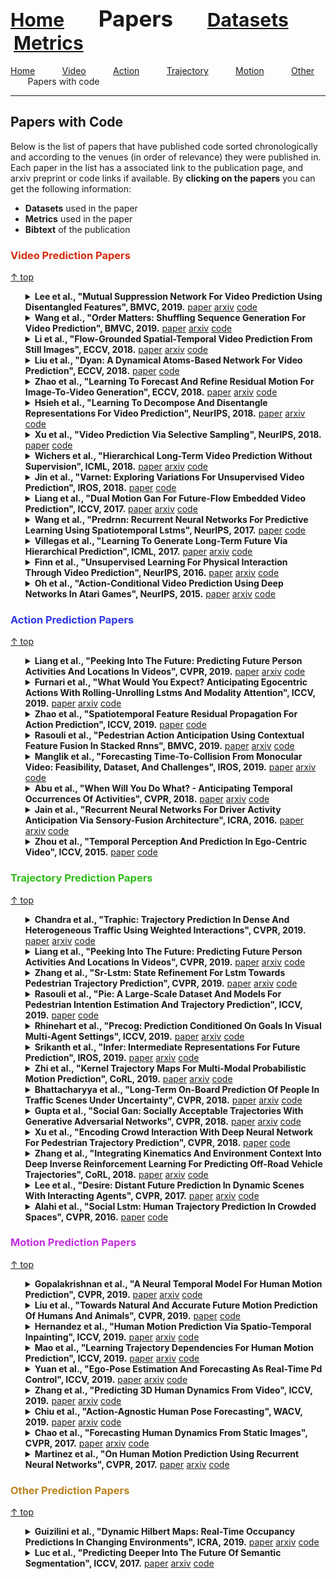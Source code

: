 <a name=top></a>
---
<a href=README.md#top><l style="font-size:30px">Home</l></a>&nbsp; &nbsp; &nbsp; &nbsp; &nbsp; &nbsp;<l style="font-size:35px">Papers</l>&nbsp; &nbsp; &nbsp; &nbsp; &nbsp; &nbsp;<a href=datasets/datasets.md#top><l style="font-size:30px">Datasets</l></a>&nbsp; &nbsp; &nbsp; &nbsp; &nbsp; &nbsp;<a href=metrics.md#top><l style="font-size:30px">Metrics</l></a>&nbsp; &nbsp; &nbsp; &nbsp; &nbsp; &nbsp;
---
[Home](papers.md#top)&nbsp; &nbsp; &nbsp; &nbsp; &nbsp; &nbsp;[Video](video_papers.md#top)&nbsp; &nbsp; &nbsp; &nbsp; &nbsp; &nbsp;[Action](action_papers.md#top)&nbsp; &nbsp; &nbsp; &nbsp; &nbsp; &nbsp;[Trajectory](trajectory_papers.md#top)&nbsp; &nbsp; &nbsp; &nbsp; &nbsp; &nbsp;[Motion](motion_papers.md#top)&nbsp; &nbsp; &nbsp; &nbsp; &nbsp; &nbsp;[Other](other_papers.md#top)&nbsp; &nbsp; &nbsp; &nbsp; &nbsp; &nbsp;Papers with code&nbsp; &nbsp; &nbsp; &nbsp; &nbsp; &nbsp;
___
<h2>Papers with Code</h2> 

Below is the list of papers that have published code sorted chronologically and according to the venues (in order of relevance) they were published in. Each paper in the list has a associated link to the publication page, and arxiv preprint or code links if available. By **clicking on the papers** you can get the following information:

* **Datasets** used in the paper
* **Metrics** used in the paper
* **Bibtext** of the publication

<a name=video></a>
<h3 style="color:#d52b0f";> Video Prediction Papers</h3> <a href=#top>&uarr; top</a>
<ul><a name=Lee_2019_BMVC/>
<details close>
<summary><strong>Lee et al., "Mutual Suppression Network For Video Prediction Using Disentangled Features", BMVC, 2019.</strong> <a href=https://bmvc2019.org/wp-content/uploads/papers/0336-paper.pdf>paper</a> <a href=https://arxiv.org/pdf/1804.04810.pdf>arxiv</a> <a href=https://github.com/aras62/SF-GRU>code</a></summary>
<ul>
<em>Datasets</em>
<ul>
<li><a href="datasets.md#data_mmnist">MMNIST</a></li>
<li><a href="datasets.md#data_kth">KTH</a></li>
</ul>

<em>Metrics</em>
<ul>
<li><a href="metrics.md#metric_psnr">PSNR</a></li>
<li><a href="metrics.md#metric_ssim">SSIM</a></li>
</ul>

<details close>
<summary><em>Bibtex</em></summary>
<pre>
@InProceedings{Lee_2019_BMVC,
    author = "Lee, Jungbeom and Lee, Jangho and Lee, Sungmin and Yoon, Sungroh",
    title = "Mutual Suppression Network For Video Prediction Using Disentangled Features",
    year = "2019",
    booktitle = "BMVC"
}
</pre>
</details>

</ul>
</details>

<a name=Wang_2019_BMVC/>
<details close>
<summary><strong>Wang et al., "Order Matters: Shuffling Sequence Generation For Video Prediction", BMVC, 2019.</strong> <a href=https://bmvc2019.org/wp-content/uploads/papers/1023-paper.pdf>paper</a> <a href=https://arxiv.org/pdf/1907.08845.pdf>arxiv</a> <a href=https://github.com/andrewjywang/SEENet>code</a></summary>
<ul>
<em>Datasets</em>
<ul>
<li><a href="datasets.md#data_mmnist">MMNIST</a></li>
<li><a href="datasets.md#data_kth">KTH</a></li>
<li><a href="datasets.md#data_msr">MSR</a></li>
</ul>

<em>Metrics</em>
<ul>
<li><a href="metrics.md#metric_psnr">PSNR</a></li>
<li><a href="metrics.md#metric_ssim">SSIM</a></li>
</ul>

<details close>
<summary><em>Bibtex</em></summary>
<pre>
@InProceedings{Wang_2019_BMVC,
    author = "Wang, Junyan and Hu, Bingzhang and Long, Yang and Guan, Yu",
    title = "Order Matters: Shuffling Sequence Generation For Video Prediction",
    year = "2019",
    booktitle = "BMVC"
}
</pre>
</details>

</ul>
</details>

<a name=Li_2018_ECCV/>
<details close>
<summary><strong>Li et al., "Flow-Grounded Spatial-Temporal Video Prediction From Still Images", ECCV, 2018.</strong> <a href=https://openaccess.thecvf.com/content_ECCV_2018/papers/Yin_Li_In_the_Eye_ECCV_2018_paper.pdf>paper</a> <a href=https://arxiv.org/pdf/2006.00626.pdf>arxiv</a> <a href=https://github.com/Yijunmaverick/FlowGrounded-VideoPrediction>code</a></summary>
<ul>
<em>Datasets</em>
<ul>
<li><a href="datasets.md#data_kth">KTH</a></li>
</ul>

<em>Metrics</em>
<ul>
<li><a href="metrics.md#metric_human">Human</a></li>
<li><a href="metrics.md#metric_lpips">LPIPS</a></li>
<li><a href="metrics.md#metric_rmse">RMSE</a></li>
</ul>

<details close>
<summary><em>Bibtex</em></summary>
<pre>
@InProceedings{Li_2018_ECCV,
    author = "Li, Yijun and Fang, Chen and Yang, Jimei and Wang, Zhaowen and Lu, Xin and Yang, Ming-Hsuan",
    title = "Flow-Grounded Spatial-Temporal Video Prediction From Still Images",
    booktitle = "ECCV",
    year = "2018"
}
</pre>
</details>

</ul>
</details>

<a name=Liu_2018_ECCV/>
<details close>
<summary><strong>Liu et al., "Dyan: A Dynamical Atoms-Based Network For Video Prediction", ECCV, 2018.</strong> <a href=https://openaccess.thecvf.com/content_ECCV_2018/papers/Wenqian_Liu_DYAN_A_Dynamical_ECCV_2018_paper.pdf)>paper</a> <a href=https://github.com/liuem607/DYAN>code</a></summary>
<ul>
<em>Datasets</em>
<ul>
<li><a href="datasets.md#data_ucf-101">UCF-101</a></li>
<li><a href="datasets.md#data_kitti">KITTI</a></li>
<li><a href="datasets.md#data_caltech_pedestrian">Caltech Pedestrian</a></li>
</ul>

<em>Metrics</em>
<ul>
<li><a href="metrics.md#metric_psnr">PSNR</a></li>
<li><a href="metrics.md#metric_ssim">SSIM</a></li>
<li><a href="metrics.md#metric_mse">MSE</a></li>
</ul>

<details close>
<summary><em>Bibtex</em></summary>
<pre>
@InProceedings{Liu_2018_ECCV,
    author = "Liu, Wenqian and Sharma, Abhishek and Camps, Octavia and Sznaier, Mario",
    title = "Dyan: A Dynamical Atoms-Based Network For Video Prediction",
    booktitle = "ECCV",
    year = "2018"
}
</pre>
</details>

</ul>
</details>

<a name=Zhao_2018_ECCV/>
<details close>
<summary><strong>Zhao et al., "Learning To Forecast And Refine Residual Motion For Image-To-Video Generation", ECCV, 2018.</strong> <a href=https://openaccess.thecvf.com/content_ECCV_2018/papers/Long_Zhao_Learning_to_Forecast_ECCV_2018_paper.pdf>paper</a> <a href=https://arxiv.org/pdf/1807.09951.pdf>arxiv</a> <a href=https://github.com/garyzhao/FRGAN>code</a></summary>
<ul>
<em>Datasets</em>
<ul>
<li><a href="datasets.md#data_penn_action">Penn Action</a></li>
<li><a href="datasets.md#data_mug">MUG</a></li>
</ul>

<em>Metrics</em>
<ul>
<li><a href="metrics.md#metric_psnr">PSNR</a></li>
<li><a href="metrics.md#metric_mse">MSE</a></li>
</ul>

<details close>
<summary><em>Bibtex</em></summary>
<pre>
@InProceedings{Zhao_2018_ECCV,
    author = "Zhao, Long and Peng, Xi and Tian, Yu and Kapadia, Mubbasir and Metaxas, Dimitris",
    title = "Learning To Forecast And Refine Residual Motion For Image-To-Video Generation",
    booktitle = "ECCV",
    year = "2018"
}
</pre>
</details>

</ul>
</details>

<a name=Hsieh_2018_NeurIPS/>
<details close>
<summary><strong>Hsieh et al., "Learning To Decompose And Disentangle Representations For Video Prediction", NeurIPS, 2018.</strong> <a href=https://papers.nips.cc/paper/7333-learning-to-decompose-and-disentangle-representations-for-video-prediction.pdf>paper</a> <a href=https://arxiv.org/pdf/1806.04166.pdf>arxiv</a> <a href=https://github.com/jthsieh/DDPAE-video-prediction>code</a></summary>
<ul>
<em>Datasets</em>
<ul>
<li><a href="datasets.md#data_mmnist">MMNIST</a></li>
<li><a href="datasets.md#data_bouncing_ball">Bouncing Ball</a></li>
</ul>

<em>Metrics</em>
<ul>
<li><a href="metrics.md#metric_mse">MSE</a></li>
<li><a href="metrics.md#metric_bce">BCE</a></li>
</ul>

<details close>
<summary><em>Bibtex</em></summary>
<pre>
@InProceedings{Hsieh_2018_NeurIPS,
    author = "Hsieh, Jun-Ting and Liu, Bingbin and Huang, De-An and Fei-Fei, Li F and Niebles, Juan Carlos",
    title = "Learning To Decompose And Disentangle Representations For Video Prediction",
    booktitle = "NeurIPS",
    year = "2018"
}
</pre>
</details>

</ul>
</details>

<a name=Xu_2018_NeurIPS/>
<details close>
<summary><strong>Xu et al., "Video Prediction Via Selective Sampling", NeurIPS, 2018.</strong> <a href=https://papers.nips.cc/paper/7442-video-prediction-via-selective-sampling.pdf>paper</a> <a href=https://github.com/xjwxjw/VPSS>code</a></summary>
<ul>
<em>Datasets</em>
<ul>
<li><a href="datasets.md#data_human3.6m">Human3.6M</a></li>
<li><a href="datasets.md#data_mmnist">MMNIST</a></li>
<li><a href="datasets.md#data_bair_push">BAIR Push</a></li>
</ul>

<em>Metrics</em>
<ul>
<li><a href="metrics.md#metric_psnr">PSNR</a></li>
<li><a href="metrics.md#metric_ssim">SSIM</a></li>
</ul>

<details close>
<summary><em>Bibtex</em></summary>
<pre>
@InProceedings{Xu_2018_NeurIPS,
    author = "Xu, Jingwei and Ni, Bingbing and Yang, Xiaokang",
    title = "Video Prediction Via Selective Sampling",
    booktitle = "NeurIPS",
    year = "2018"
}
</pre>
</details>

</ul>
</details>

<a name=Wichers_2018_ICML/>
<details close>
<summary><strong>Wichers et al., "Hierarchical Long-Term Video Prediction Without Supervision", ICML, 2018.</strong> <a href=http://proceedings.mlr.press/v80/wichers18a.html>paper</a> <a href=https://arxiv.org/pdf/1806.04768.pdf>arxiv</a> <a href=https://bit.ly/2HqiHqx>code</a></summary>
<ul>
<em>Datasets</em>
<ul>
<li><a href="datasets.md#data_human3.6m">Human3.6M</a></li>
</ul>

<em>Metrics</em>
<ul>
<li><a href="metrics.md#metric_human">Human</a></li>
</ul>

<details close>
<summary><em>Bibtex</em></summary>
<pre>
@InProceedings{Wichers_2018_ICML,
    author = "Wichers, Nevan and Villegas, Ruben and Erhan, Dumitru and Lee, Honglak",
    title = "Hierarchical Long-Term Video Prediction Without Supervision",
    booktitle = "ICML",
    year = "2018"
}
</pre>
</details>

</ul>
</details>

<a name=Jin_2018_IROS/>
<details close>
<summary><strong>Jin et al., "Varnet: Exploring Variations For Unsupervised Video Prediction", IROS, 2018.</strong> <a href=https://ieeexplore.ieee.org/document/8594264>paper</a> <a href=https://github.com/jinbeibei/VarNet>code</a></summary>
<ul>
<em>Datasets</em>
<ul>
<li><a href="datasets.md#data_kitti">KITTI</a></li>
<li><a href="datasets.md#data_kth">KTH</a></li>
</ul>

<em>Metrics</em>
<ul>
<li><a href="metrics.md#metric_psnr">PSNR</a></li>
<li><a href="metrics.md#metric_ssim">SSIM</a></li>
</ul>

<details close>
<summary><em>Bibtex</em></summary>
<pre>
@InProceedings{Jin_2018_IROS,
    author = "Jin, B. and Hu, Y. and Zeng, Y. and Tang, Q. and Liu, S. and Ye, J.",
    booktitle = "IROS",
    title = "Varnet: Exploring Variations For Unsupervised Video Prediction",
    year = "2018"
}
</pre>
</details>

</ul>
</details>

<a name=Liang_2017_ICCV/>
<details close>
<summary><strong>Liang et al., "Dual Motion Gan For Future-Flow Embedded Video Prediction", ICCV, 2017.</strong> <a href=https://openaccess.thecvf.com/content_ICCV_2017/papers/Liang_Dual_Motion_GAN_ICCV_2017_paper.pdf>paper</a> <a href=https://arxiv.org/pdf/1708.00284.pdf>arxiv</a> <a href=https://github.com/gurkirt/realtime-action-detection>code</a></summary>
<ul>
<em>Datasets</em>
<ul>
<li><a href="datasets.md#data_ucf-101">UCF-101</a></li>
<li><a href="datasets.md#data_kitti">KITTI</a></li>
<li><a href="datasets.md#data_caltech_pedestrian">Caltech Pedestrian</a></li>
<li><a href="datasets.md#data_thumos">THUMOS</a></li>
</ul>

<em>Metrics</em>
<ul>
<li><a href="metrics.md#metric_psnr">PSNR</a></li>
<li><a href="metrics.md#metric_ssim">SSIM</a></li>
<li><a href="metrics.md#metric_mse">MSE</a></li>
</ul>

<details close>
<summary><em>Bibtex</em></summary>
<pre>
@InProceedings{Liang_2017_ICCV,
    author = "Liang, Xiaodan and Lee, Lisa and Dai, Wei and Xing, Eric P.",
    title = "Dual Motion Gan For Future-Flow Embedded Video Prediction",
    booktitle = "ICCV",
    year = "2017"
}
</pre>
</details>

</ul>
</details>

<a name=Wang_2017_NeurIPS/>
<details close>
<summary><strong>Wang et al., "Predrnn: Recurrent Neural Networks For Predictive Learning Using Spatiotemporal Lstms", NeurIPS, 2017.</strong> <a href=https://papers.nips.cc/paper/6689-predrnn-recurrent-neural-networks-for-predictive-learning-using-spatiotemporal-lstms.pdf>paper</a> <a href=https://github.com/ujjax/pred-rnn>code</a></summary>
<ul>
<em>Datasets</em>
<ul>
<li><a href="datasets.md#data_mmnist">MMNIST</a></li>
<li><a href="datasets.md#data_kth">KTH</a></li>
</ul>

<em>Metrics</em>
<ul>
<li><a href="metrics.md#metric_psnr">PSNR</a></li>
<li><a href="metrics.md#metric_ssim">SSIM</a></li>
<li><a href="metrics.md#metric_mse">MSE</a></li>
</ul>

<details close>
<summary><em>Bibtex</em></summary>
<pre>
@InProceedings{Wang_2017_NeurIPS,
    author = "Wang, Yunbo and Long, Mingsheng and Wang, Jianmin and Gao, Zhifeng and Yu, Philip S",
    title = "Predrnn: Recurrent Neural Networks For Predictive Learning Using Spatiotemporal Lstms",
    booktitle = "NeurIPS",
    year = "2017"
}
</pre>
</details>

</ul>
</details>

<a name=Villegas_2017_ICML/>
<details close>
<summary><strong>Villegas et al., "Learning To Generate Long-Term Future Via Hierarchical Prediction", ICML, 2017.</strong> <a href=http://proceedings.mlr.press/v70/villegas17a.html>paper</a> <a href=https://arxiv.org/pdf/1704.05831.pdf>arxiv</a> <a href=https://github.com/rubenvillegas/icml2017hierchvid>code</a></summary>
<ul>
<em>Datasets</em>
<ul>
<li><a href="datasets.md#data_human3.6m">Human3.6M</a></li>
<li><a href="datasets.md#data_penn_action">Penn Action</a></li>
</ul>

<em>Metrics</em>
<ul>
<li><a href="metrics.md#metric_psnr">PSNR</a></li>
<li><a href="metrics.md#metric_human">Human</a></li>
</ul>

<details close>
<summary><em>Bibtex</em></summary>
<pre>
@InProceedings{Villegas_2017_ICML,
    author = "Villegas, Ruben and Yang, Jimei and Zou, Yuliang and Sohn, Sungryull and Lin, Xunyu and Lee, Honglak",
    title = "Learning To Generate Long-Term Future Via Hierarchical Prediction",
    booktitle = "ICML",
    year = "2017"
}
</pre>
</details>

</ul>
</details>

<a name=Finn_2016_NeurIPS/>
<details close>
<summary><strong>Finn et al., "Unsupervised Learning For Physical Interaction Through Video Prediction", NeurIPS, 2016.</strong> <a href=https://papers.nips.cc/paper/6161-unsupervised-learning-for-physical-interaction-through-video-prediction.pdf>paper</a> <a href=https://arxiv.org/pdf/1605.07157.pdf>arxiv</a> <a href=https://github.com/tensorflow/models/tree/master/research/video_prediction>code</a></summary>
<ul>
<em>Datasets</em>
<ul>
<li><a href="datasets.md#data_human3.6m">Human3.6M</a></li>
<li><a href="datasets.md#data_bair_push">BAIR Push</a></li>
</ul>

<em>Metrics</em>
<ul>
<li><a href="metrics.md#metric_psnr">PSNR</a></li>
<li><a href="metrics.md#metric_ssim">SSIM</a></li>
</ul>

<details close>
<summary><em>Bibtex</em></summary>
<pre>
@InProceedings{Finn_2016_NeurIPS,
    author = "Finn, Chelsea and Goodfellow, Ian and Levine, Sergey",
    title = "Unsupervised Learning For Physical Interaction Through Video Prediction",
    booktitle = "NeurIPS",
    year = "2016"
}
</pre>
</details>

</ul>
</details>

<a name=Oh_2015_NeurIPS/>
<details close>
<summary><strong>Oh et al., "Action-Conditional Video Prediction Using Deep Networks In Atari Games", NeurIPS, 2015.</strong> <a href=https://papers.nips.cc/paper/5859-action-conditional-video-prediction-using-deep-networks-in-atari-games.pdf>paper</a> <a href=https://arxiv.org/pdf/1507.08750.pdf>arxiv</a> <a href=https://github.com/junhyukoh/nips2015-action-conditional-video-prediction>code</a></summary>
<ul>
<em>Datasets</em>
<ul>
<li><a href="datasets.md#data_atari">Atari</a></li>
</ul>

<em>Metrics</em>
<ul>
<li><a href="metrics.md#metric_mse">MSE</a></li>
</ul>

<details close>
<summary><em>Bibtex</em></summary>
<pre>
@InProceedings{Oh_2015_NeurIPS,
    author = "Oh, Junhyuk and Guo, Xiaoxiao and Lee, Honglak and Lewis, Richard L and Singh, Satinder",
    title = "Action-Conditional Video Prediction Using Deep Networks In Atari Games",
    booktitle = "NeurIPS",
    year = "2015"
}
</pre>
</details>

</ul>
</details>

</ul><a name=action></a>
<h3 style="color:#2f38e8";> Action Prediction Papers</h3> <a href=#top>&uarr; top</a>
<ul><a name=Liang_2019_CVPR/>
<details close>
<summary><strong>Liang et al., "Peeking Into The Future: Predicting Future Person Activities And Locations In Videos", CVPR, 2019.</strong> <a href=https://openaccess.thecvf.com/content_CVPRW_2019/papers/Precognition/Liang_Peeking_Into_the_Future_Predicting_Future_Person_Activities_and_Locations_CVPRW_2019_paper.pdf>paper</a> <a href=https://arxiv.org/pdf/1902.03748.pdf>arxiv</a> <a href=https://github.com/google/next-prediction>code</a></summary>
<ul>
<em>Datasets</em>
<ul>
<li><a href="datasets.md#data_actev/virat">ActEV/VIRAT</a></li>
</ul>

<em>Metrics</em>
<ul>
<li><a href="metrics.md#metric_map">mAP</a></li>
</ul>

<details close>
<summary><em>Bibtex</em></summary>
<pre>
@InProceedings{Liang_2019_CVPR,
    author = "Liang, Junwei and Jiang, Lu and Niebles, Juan Carlos and Hauptmann, Alexander G. and Fei-Fei, Li",
    title = "Peeking Into The Future: Predicting Future Person Activities And Locations In Videos",
    booktitle = "CVPR",
    year = "2019"
}
</pre>
</details>

</ul>
</details>

<a name=Furnari_2019_ICCV/>
<details close>
<summary><strong>Furnari et al., "What Would You Expect? Anticipating Egocentric Actions With Rolling-Unrolling Lstms And Modality Attention", ICCV, 2019.</strong> <a href=https://openaccess.thecvf.com/content_ICCV_2019/papers/Furnari_What_Would_You_Expect_Anticipating_Egocentric_Actions_With_Rolling-Unrolling_LSTMs_ICCV_2019_paper.pdf>paper</a> <a href=https://arxiv.org/pdf/1905.09035.pdf>arxiv</a> <a href=https://github.com/fpv-iplab/rulstm>code</a></summary>
<ul>
<em>Datasets</em>
<ul>
<li><a href="datasets.md#data_epic-kitchens">Epic-Kitchens</a></li>
<li><a href="datasets.md#data_egtea_gaze+">EGTEA Gaze+</a></li>
</ul>

<em>Metrics</em>
<ul>
<li><a href="metrics.md#metric_accuracy">Accuracy</a></li>
<li><a href="metrics.md#metric_recall">Recall</a></li>
</ul>

<details close>
<summary><em>Bibtex</em></summary>
<pre>
@InProceedings{Furnari_2019_ICCV,
    author = "Furnari, Antonino and Farinella, Giovanni Maria",
    title = "What Would You Expect? Anticipating Egocentric Actions With Rolling-Unrolling Lstms And Modality Attention",
    booktitle = "ICCV",
    year = "2019"
}
</pre>
</details>

</ul>
</details>

<a name=Zhao_2019_ICCV/>
<details close>
<summary><strong>Zhao et al., "Spatiotemporal Feature Residual Propagation For Action Prediction", ICCV, 2019.</strong> <a href=https://openaccess.thecvf.com/content_ICCV_2019/papers/Zhao_Spatiotemporal_Feature_Residual_Propagation_for_Action_Prediction_ICCV_2019_paper.pdf>paper</a> <a href=https://github.com/JoeHEZHAO/Spatiotemporal-Residual-Propagation>code</a></summary>
<ul>
<em>Datasets</em>
<ul>
<li><a href="datasets.md#data_ucf-101">UCF-101</a></li>
<li><a href="datasets.md#data_jhmdb">JHMDB</a></li>
<li><a href="datasets.md#data_bit">BIT</a></li>
</ul>

<em>Metrics</em>
<ul>
<li><a href="metrics.md#metric_accuracy">Accuracy</a></li>
</ul>

<details close>
<summary><em>Bibtex</em></summary>
<pre>
@InProceedings{Zhao_2019_ICCV,
    author = "Zhao, He and Wildes, Richard P.",
    title = "Spatiotemporal Feature Residual Propagation For Action Prediction",
    booktitle = "ICCV",
    year = "2019"
}
</pre>
</details>

</ul>
</details>

<a name=Rasouli_2019_BMVC/>
<details close>
<summary><strong>Rasouli et al., "Pedestrian Action Anticipation Using Contextual Feature Fusion In Stacked Rnns", BMVC, 2019.</strong> <a href=https://bmvc2019.org/wp-content/uploads/papers/0283-paper.pdf>paper</a> <a href=https://arxiv.org/pdf/2005.06582.pdf>arxiv</a> <a href=https://github.com/aras62/SF-GRU>code</a></summary>
<ul>
<em>Datasets</em>
<ul>
<li><a href="datasets.md#data_pie">PIE</a></li>
</ul>

<em>Metrics</em>
<ul>
<li><a href="metrics.md#metric_accuracy">Accuracy</a></li>
<li><a href="metrics.md#metric_recall">Recall</a></li>
<li><a href="metrics.md#metric_precision">Precision</a></li>
<li><a href="metrics.md#metric_f1">F1</a></li>
<li><a href="metrics.md#metric_auc">AUC</a></li>
</ul>

<details close>
<summary><em>Bibtex</em></summary>
<pre>
@InProceedings{Rasouli_2019_BMVC,
    author = "Rasouli, Amir and Kotseruba, Iuliia and Tsotsos, John K",
    title = "Pedestrian Action Anticipation Using Contextual Feature Fusion In Stacked Rnns",
    year = "2019",
    booktitle = "BMVC"
}
</pre>
</details>

</ul>
</details>

<a name=Manglik_2019_IROS/>
<details close>
<summary><strong>Manglik et al., "Forecasting Time-To-Collision From Monocular Video: Feasibility, Dataset, And Challenges", IROS, 2019.</strong> <a href=https://ieeexplore.ieee.org/document/8967730>paper</a> <a href=https://arxiv.org/pdf/1903.09102.pdf>arxiv</a> <a href=https://github.com/aashi7/NearCollision>code</a></summary>
<ul>
<em>Datasets</em>
<ul>
<li><a href="datasets.md#data_luggage">Luggage</a></li>
</ul>

<em>Metrics</em>
<ul>
<li><a href="metrics.md#metric_mae">MAE</a></li>
</ul>

<details close>
<summary><em>Bibtex</em></summary>
<pre>
@InProceedings{Manglik_2019_IROS,
    author = "Manglik, Aashi and Weng, Xinshuo and Ohn-Bar, Eshed and Kitani, Kris M",
    booktitle = "IROS",
    title = "Forecasting Time-To-Collision From Monocular Video: Feasibility, Dataset, And Challenges",
    year = "2019"
}
</pre>
</details>

</ul>
</details>

<a name=Farha_2018_CVPR/>
<details close>
<summary><strong>Abu et al., "When Will You Do What? - Anticipating Temporal Occurrences Of Activities", CVPR, 2018.</strong> <a href=https://openaccess.thecvf.com/content_cvpr_2018/papers/Abu_Farha_When_Will_You_CVPR_2018_paper.pdf>paper</a> <a href=https://arxiv.org/pdf/1804.00892.pdf>arxiv</a> <a href=https://github.com/yabufarha/anticipating-activities>code</a></summary>
<ul>
<em>Datasets</em>
<ul>
<li><a href="datasets.md#data_breakfast">Breakfast</a></li>
<li><a href="datasets.md#data_50salad">50Salad</a></li>
</ul>

<em>Metrics</em>
<ul>
<li><a href="metrics.md#metric_accuracy">Accuracy</a></li>
</ul>

<details close>
<summary><em>Bibtex</em></summary>
<pre>
@InProceedings{Farha_2018_CVPR,
    author = "Abu Farha, Yazan and Richard, Alexander and Gall, Juergen",
    title = "When Will You Do What? - Anticipating Temporal Occurrences Of Activities",
    booktitle = "CVPR",
    year = "2018"
}
</pre>
</details>

</ul>
</details>

<a name=Jain_2016_ICRA/>
<details close>
<summary><strong>Jain et al., "Recurrent Neural Networks For Driver Activity Anticipation Via Sensory-Fusion Architecture", ICRA, 2016.</strong> <a href=https://ieeexplore.ieee.org/document/7487478>paper</a> <a href=https://arxiv.org/pdf/1509.05016.pdf>arxiv</a> <a href=https://github.com/asheshjain399/RNNexp>code</a></summary>
<ul>
<em>Datasets</em>
<ul>
<li><a href="datasets.md#data_brain4cars">Brain4Cars</a></li>
</ul>

<em>Metrics</em>
<ul>
<li><a href="metrics.md#metric_recall">Recall</a></li>
<li><a href="metrics.md#metric_precision">Precision</a></li>
<li><a href="metrics.md#metric_ttm">TTM</a></li>
</ul>

<details close>
<summary><em>Bibtex</em></summary>
<pre>
@InProceedings{Jain_2016_ICRA,
    author = "Jain, A. and Singh, A. and Koppula, H. S. and Soh, S. and Saxena, A.",
    booktitle = "ICRA",
    title = "Recurrent Neural Networks For Driver Activity Anticipation Via Sensory-Fusion Architecture",
    year = "2016"
}
</pre>
</details>

</ul>
</details>

<a name=Zhou_2015_ICCV/>
<details close>
<summary><strong>Zhou et al., "Temporal Perception And Prediction In Ego-Centric Video", ICCV, 2015.</strong> <a href=https://openaccess.thecvf.com/content_iccv_2015/papers/Zhou_Temporal_Perception_and_ICCV_2015_paper.pdf>paper</a> <a href=https://github.com/aditya7874/Activity-Prediction-in-EgoCentric-Videos>code</a></summary>
<ul>
<em>Datasets</em>
<ul>
<li><a href="datasets.md#data_fppa">FPPA</a></li>
</ul>

<em>Metrics</em>
<ul>
<li><a href="metrics.md#metric_accuracy">Accuracy</a></li>
</ul>

<details close>
<summary><em>Bibtex</em></summary>
<pre>
@InProceedings{Zhou_2015_ICCV,
    author = "Zhou, Yipin and Berg, Tamara L.",
    title = "Temporal Perception And Prediction In Ego-Centric Video",
    booktitle = "ICCV",
    year = "2015"
}
</pre>
</details>

</ul>
</details>

</ul><a name=trajectory></a>
<h3 style="color:#30bd19";> Trajectory Prediction Papers</h3> <a href=#top>&uarr; top</a>
<ul><a name=Chandra_2019_CVPR/>
<details close>
<summary><strong>Chandra et al., "Traphic: Trajectory Prediction In Dense And Heterogeneous Traffic Using Weighted Interactions", CVPR, 2019.</strong> <a href=https://openaccess.thecvf.com/content_CVPR_2019/papers/Chandra_TraPHic_Trajectory_Prediction_in_Dense_and_Heterogeneous_Traffic_Using_Weighted_CVPR_2019_paper.pdf>paper</a> <a href=https://arxiv.org/pdf/1812.04767.pdf>arxiv</a> <a href=https://go.umd.edu/TraPHic>code</a></summary>
<ul>
<em>Datasets</em>
<ul>
<li><a href="datasets.md#data_ngsim">NGSIM</a></li>
<li><a href="datasets.md#data_traf">TRAF</a></li>
</ul>

<em>Metrics</em>
<ul>
<li><a href="metrics.md#metric_ade">ADE</a></li>
<li><a href="metrics.md#metric_fde">FDE</a></li>
</ul>

<details close>
<summary><em>Bibtex</em></summary>
<pre>
@InProceedings{Chandra_2019_CVPR,
    author = "Chandra, Rohan and Bhattacharya, Uttaran and Bera, Aniket and Manocha, Dinesh",
    title = "Traphic: Trajectory Prediction In Dense And Heterogeneous Traffic Using Weighted Interactions",
    booktitle = "CVPR",
    year = "2019"
}
</pre>
</details>

</ul>
</details>

<a name=Liang_2019_CVPR/>
<details close>
<summary><strong>Liang et al., "Peeking Into The Future: Predicting Future Person Activities And Locations In Videos", CVPR, 2019.</strong> <a href=https://openaccess.thecvf.com/content_CVPRW_2019/papers/Precognition/Liang_Peeking_Into_the_Future_Predicting_Future_Person_Activities_and_Locations_CVPRW_2019_paper.pdf>paper</a> <a href=https://arxiv.org/pdf/1902.03748.pdf>arxiv</a> <a href=https://github.com/google/next-prediction>code</a></summary>
<ul>
<em>Datasets</em>
<ul>
<li><a href="datasets.md#data_ucy">UCY</a></li>
<li><a href="datasets.md#data_eth">ETH</a></li>
<li><a href="datasets.md#data_actev/virat">ActEV/VIRAT</a></li>
</ul>

<em>Metrics</em>
<ul>
<li><a href="metrics.md#metric_ade">ADE</a></li>
<li><a href="metrics.md#metric_fde">FDE</a></li>
</ul>

<details close>
<summary><em>Bibtex</em></summary>
<pre>
@InProceedings{Liang_2019_CVPR,
    author = "Liang, Junwei and Jiang, Lu and Niebles, Juan Carlos and Hauptmann, Alexander G. and Fei-Fei, Li",
    title = "Peeking Into The Future: Predicting Future Person Activities And Locations In Videos",
    booktitle = "CVPR",
    year = "2019"
}
</pre>
</details>

</ul>
</details>

<a name=Zhang_2019_CVPR/>
<details close>
<summary><strong>Zhang et al., "Sr-Lstm: State Refinement For Lstm Towards Pedestrian Trajectory Prediction", CVPR, 2019.</strong> <a href=https://openaccess.thecvf.com/content_CVPR_2019/papers/Zhang_SR-LSTM_State_Refinement_for_LSTM_Towards_Pedestrian_Trajectory_Prediction_CVPR_2019_paper.pdf>paper</a> <a href=https://arxiv.org/pdf/1903.02793.pdf>arxiv</a> <a href=https://github.com/zhangpur/SR-LSTM>code</a></summary>
<ul>
<em>Datasets</em>
<ul>
<li><a href="datasets.md#data_ucy">UCY</a></li>
<li><a href="datasets.md#data_eth">ETH</a></li>
</ul>

<em>Metrics</em>
<ul>
<li><a href="metrics.md#metric_ade">ADE</a></li>
<li><a href="metrics.md#metric_fde">FDE</a></li>
</ul>

<details close>
<summary><em>Bibtex</em></summary>
<pre>
@InProceedings{Zhang_2019_CVPR,
    author = "Zhang, Pu and Ouyang, Wanli and Zhang, Pengfei and Xue, Jianru and Zheng, Nanning",
    title = "Sr-Lstm: State Refinement For Lstm Towards Pedestrian Trajectory Prediction",
    booktitle = "CVPR",
    year = "2019"
}
</pre>
</details>

</ul>
</details>

<a name=Rasouli_2019_ICCV/>
<details close>
<summary><strong>Rasouli et al., "Pie: A Large-Scale Dataset And Models For Pedestrian Intention Estimation And Trajectory Prediction", ICCV, 2019.</strong> <a href=https://openaccess.thecvf.com/content_ICCV_2019/papers/Rasouli_PIE_A_Large-Scale_Dataset_and_Models_for_Pedestrian_Intention_Estimation_ICCV_2019_paper.pdf>paper</a> <a href=https://github.com/aras62/PIEPredict>code</a></summary>
<ul>
<em>Datasets</em>
<ul>
<li><a href="datasets.md#data_jaad">JAAD</a></li>
<li><a href="datasets.md#data_pie">PIE</a></li>
</ul>

<em>Metrics</em>
<ul>
<li><a href="metrics.md#metric_ade">ADE</a></li>
<li><a href="metrics.md#metric_fde">FDE</a></li>
</ul>

<details close>
<summary><em>Bibtex</em></summary>
<pre>
@InProceedings{Rasouli_2019_ICCV,
    author = "Rasouli, Amir and Kotseruba, Iuliia and Kunic, Toni and Tsotsos, John K.",
    title = "Pie: A Large-Scale Dataset And Models For Pedestrian Intention Estimation And Trajectory Prediction",
    booktitle = "ICCV",
    year = "2019"
}
</pre>
</details>

</ul>
</details>

<a name=Rhinehart_2019_ICCV/>
<details close>
<summary><strong>Rhinehart et al., "Precog: Prediction Conditioned On Goals In Visual Multi-Agent Settings", ICCV, 2019.</strong> <a href=https://openaccess.thecvf.com/content_ICCV_2019/papers/Rhinehart_PRECOG_PREdiction_Conditioned_on_Goals_in_Visual_Multi-Agent_Settings_ICCV_2019_paper.pdf>paper</a> <a href=https://arxiv.org/pdf/1905.01296.pdf>arxiv</a> <a href=https://sites.google.com/view/precog>code</a></summary>
<ul>
<em>Datasets</em>
<ul>
<li><a href="datasets.md#data_carla">CARLA</a></li>
<li><a href="datasets.md#data_nuscenes">nuScenes</a></li>
</ul>

<em>Metrics</em>
<ul>
<li><a href="metrics.md#metric_meanmsd">meanMSD</a></li>
<li><a href="metrics.md#metric_minmsd">minMSD</a></li>
</ul>

<details close>
<summary><em>Bibtex</em></summary>
<pre>
@InProceedings{Rhinehart_2019_ICCV,
    author = "Rhinehart, Nicholas and McAllister, Rowan and Kitani, Kris and Levine, Sergey",
    title = "Precog: Prediction Conditioned On Goals In Visual Multi-Agent Settings",
    booktitle = "ICCV",
    year = "2019"
}
</pre>
</details>

</ul>
</details>

<a name=Srikanth_2019_IROS/>
<details close>
<summary><strong>Srikanth et al., "Infer: Intermediate Representations For Future Prediction", IROS, 2019.</strong> <a href=https://ieeexplore.ieee.org/document/8968553>paper</a> <a href=https://arxiv.org/pdf/1903.10641.pdf>arxiv</a> <a href=https://rebrand.ly/INFER-results>code</a></summary>
<ul>
<em>Datasets</em>
<ul>
<li><a href="datasets.md#data_kitti">KITTI</a></li>
<li><a href="datasets.md#data_cityscapes">Cityscapes</a></li>
<li><a href="datasets.md#data_oxford">Oxford</a></li>
</ul>

<em>Metrics</em>
<ul>
<li><a href="metrics.md#metric_ade">ADE</a></li>
</ul>

<details close>
<summary><em>Bibtex</em></summary>
<pre>
@InProceedings{Srikanth_2019_IROS,
    author = "Srikanth, Shashank and Ansari, Junaid Ahmed and Sharma, Sarthak and others",
    booktitle = "IROS",
    title = "Infer: Intermediate Representations For Future Prediction",
    year = "2019"
}
</pre>
</details>

</ul>
</details>

<a name=Zhi_2019_CORL/>
<details close>
<summary><strong>Zhi et al., "Kernel Trajectory Maps For Multi-Modal Probabilistic Motion Prediction", CoRL, 2019.</strong> <a href=http://proceedings.mlr.press/v100/zhi20a/zhi20a.pdf>paper</a> <a href=https://arxiv.org/pdf/1907.05127.pdf>arxiv</a> <a href=https://github.com/wzhi/KernelTrajectoryMaps>code</a></summary>
<ul>
<em>Datasets</em>
<ul>
<li><a href="datasets.md#data_eifp">EIFP</a></li>
<li><a href="datasets.md#data_lankershim_boulevard">Lankershim Boulevard</a></li>
</ul>

<em>Metrics</em>
<ul>
<li><a href="metrics.md#metric_ade">ADE</a></li>
<li><a href="metrics.md#metric_fde">FDE</a></li>
</ul>

<details close>
<summary><em>Bibtex</em></summary>
<pre>
@InProceedings{Zhi_2019_CORL,
    author = "Zhi, Weiming and Ott, Lionel and Ramos, Fabio",
    title = "Kernel Trajectory Maps For Multi-Modal Probabilistic Motion Prediction",
    booktitle = "CoRL",
    year = "2019"
}
</pre>
</details>

</ul>
</details>

<a name=Bhattacharyya_2018_CVPR/>
<details close>
<summary><strong>Bhattacharyya et al., "Long-Term On-Board Prediction Of People In Traffic Scenes Under Uncertainty", CVPR, 2018.</strong> <a href=https://openaccess.thecvf.com/content_cvpr_2018/papers/Bhattacharyya_Long-Term_On-Board_Prediction_CVPR_2018_paper.pdf>paper</a> <a href=https://arxiv.org/pdf/1711.09026.pdf>arxiv</a> <a href=https://github.com/apratimbhattacharyya18/onboard_long_term_prediction>code</a></summary>
<ul>
<em>Datasets</em>
<ul>
<li><a href="datasets.md#data_cityperson">CityPerson</a></li>
</ul>

<em>Metrics</em>
<ul>
<li><a href="metrics.md#metric_ade">ADE</a></li>
<li><a href="metrics.md#metric_nll">NLL</a></li>
</ul>

<details close>
<summary><em>Bibtex</em></summary>
<pre>
@InProceedings{Bhattacharyya_2018_CVPR,
    author = "Bhattacharyya, Apratim and Fritz, Mario and Schiele, Bernt",
    title = "Long-Term On-Board Prediction Of People In Traffic Scenes Under Uncertainty",
    booktitle = "CVPR",
    year = "2018"
}
</pre>
</details>

</ul>
</details>

<a name=Gupta_2018_CVPR/>
<details close>
<summary><strong>Gupta et al., "Social Gan: Socially Acceptable Trajectories With Generative Adversarial Networks", CVPR, 2018.</strong> <a href=https://openaccess.thecvf.com/content_cvpr_2018/papers/Gupta_Social_GAN_Socially_CVPR_2018_paper.pdf>paper</a> <a href=https://arxiv.org/pdf/1803.10892.pdf>arxiv</a> <a href=https://github.com/agrimgupta92/sgan>code</a></summary>
<ul>
<em>Datasets</em>
<ul>
<li><a href="datasets.md#data_ucy">UCY</a></li>
<li><a href="datasets.md#data_eth">ETH</a></li>
</ul>

<em>Metrics</em>
<ul>
<li><a href="metrics.md#metric_ade">ADE</a></li>
<li><a href="metrics.md#metric_fde">FDE</a></li>
</ul>

<details close>
<summary><em>Bibtex</em></summary>
<pre>
@InProceedings{Gupta_2018_CVPR,
    author = "Gupta, Agrim and Johnson, Justin and Fei-Fei, Li and Savarese, Silvio and Alahi, Alexandre",
    title = "Social Gan: Socially Acceptable Trajectories With Generative Adversarial Networks",
    booktitle = "CVPR",
    year = "2018"
}
</pre>
</details>

</ul>
</details>

<a name=Xu_2018_CVPR_encoding/>
<details close>
<summary><strong>Xu et al., "Encoding Crowd Interaction With Deep Neural Network For Pedestrian Trajectory Prediction", CVPR, 2018.</strong> <a href=https://openaccess.thecvf.com/content_cvpr_2018/CameraReady/2136.pdf>paper</a> <a href=https://github.com/svip-lab/CIDNN>code</a></summary>
<ul>
<em>Datasets</em>
<ul>
<li><a href="datasets.md#data_ucy">UCY</a></li>
<li><a href="datasets.md#data_eth">ETH</a></li>
<li><a href="datasets.md#data_gc">GC</a></li>
<li><a href="datasets.md#data_chuk">CHUK</a></li>
</ul>

<em>Metrics</em>
<ul>
<li><a href="metrics.md#metric_ade">ADE</a></li>
<li><a href="metrics.md#metric_fde">FDE</a></li>
<li><a href="metrics.md#metric_ande">ANDE</a></li>
</ul>

<details close>
<summary><em>Bibtex</em></summary>
<pre>
@InProceedings{Xu_2018_CVPR_encoding,
    author = "Xu, Yanyu and Piao, Zhixin and Gao, Shenghua",
    title = "Encoding Crowd Interaction With Deep Neural Network For Pedestrian Trajectory Prediction",
    booktitle = "CVPR",
    year = "2018"
}
</pre>
</details>

</ul>
</details>

<a name=Zhang_2018_CORL/>
<details close>
<summary><strong>Zhang et al., "Integrating Kinematics And Environment Context Into Deep Inverse Reinforcement Learning For Predicting Off-Road Vehicle Trajectories", CoRL, 2018.</strong> <a href=http://proceedings.mlr.press/v87/zhang18a/zhang18a.pdf>paper</a> <a href=https://arxiv.org/pdf/1810.07225.pdf>arxiv</a> <a href=https://github.com/yfzhang/vehicle-motion-forecasting>code</a></summary>
<ul>
<em>Datasets</em>
<ul>
<li>Custom</li>

</ul>

<em>Metrics</em>
<ul>
<li><a href="metrics.md#metric_ade">ADE</a></li>
<li><a href="metrics.md#metric_nll">NLL</a></li>
</ul>

<details close>
<summary><em>Bibtex</em></summary>
<pre>
@InProceedings{Zhang_2018_CORL,
    author = "Zhang, Yanfu and Wang, Wenshan and Bonatti, Rogerio and Maturana, Daniel and Scherer, Sebastian",
    title = "Integrating Kinematics And Environment Context Into Deep Inverse Reinforcement Learning For Predicting Off-Road Vehicle Trajectories",
    booktitle = "CoRL",
    year = "2018"
}
</pre>
</details>

</ul>
</details>

<a name=Lee_2017_CVPR/>
<details close>
<summary><strong>Lee et al., "Desire: Distant Future Prediction In Dynamic Scenes With Interacting Agents", CVPR, 2017.</strong> <a href=https://openaccess.thecvf.com/content_cvpr_2017/papers/Lee_DESIRE_Distant_Future_CVPR_2017_paper.pdf>paper</a> <a href=https://arxiv.org/pdf/1704.04394.pdf>arxiv</a> <a href=https://github.com/yadrimz/DESIRE>code</a></summary>
<ul>
<em>Datasets</em>
<ul>
<li><a href="datasets.md#data_kitti">KITTI</a></li>
<li><a href="datasets.md#data_sd">SD</a></li>
</ul>

<em>Metrics</em>
<ul>
<li><a href="metrics.md#metric_ed">ED</a></li>
<li><a href="metrics.md#metric_mined">minED</a></li>
<li><a href="metrics.md#metric_maxd">maxD</a></li>
<li><a href="metrics.md#metric_miss_rate">Miss rate</a></li>
</ul>

<details close>
<summary><em>Bibtex</em></summary>
<pre>
@InProceedings{Lee_2017_CVPR,
    author = "Lee, Namhoon and Choi, Wongun and Vernaza, Paul and Choy, Christopher B. and Torr, Philip H. S. and Chandraker, Manmohan",
    title = "Desire: Distant Future Prediction In Dynamic Scenes With Interacting Agents",
    booktitle = "CVPR",
    year = "2017"
}
</pre>
</details>

</ul>
</details>

<a name=Alahi_2016_CVPR/>
<details close>
<summary><strong>Alahi et al., "Social Lstm: Human Trajectory Prediction In Crowded Spaces", CVPR, 2016.</strong> <a href=https://openaccess.thecvf.com/content_cvpr_2016/papers/Alahi_Social_LSTM_Human_CVPR_2016_paper.pdf>paper</a> <a href=https://github.com/quancore/social-lstm>code</a></summary>
<ul>
<em>Datasets</em>
<ul>
<li><a href="datasets.md#data_ucy">UCY</a></li>
<li><a href="datasets.md#data_eth">ETH</a></li>
</ul>

<em>Metrics</em>
<ul>
<li><a href="metrics.md#metric_ade">ADE</a></li>
<li><a href="metrics.md#metric_fde">FDE</a></li>
<li><a href="metrics.md#metric_ande">ANDE</a></li>
</ul>

<details close>
<summary><em>Bibtex</em></summary>
<pre>
@InProceedings{Alahi_2016_CVPR,
    author = "Alahi, Alexandre and Goel, Kratarth and Ramanathan, Vignesh and Robicquet, Alexandre and Fei-Fei, Li and Savarese, Silvio",
    title = "Social Lstm: Human Trajectory Prediction In Crowded Spaces",
    booktitle = "CVPR",
    year = "2016"
}
</pre>
</details>

</ul>
</details>

</ul><a name=motion></a>
<h3 style="color:#c12fdc";> Motion Prediction Papers</h3> <a href=#top>&uarr; top</a>
<ul><a name=Gopalakrishnan_2019_CVPR/>
<details close>
<summary><strong>Gopalakrishnan et al., "A Neural Temporal Model For Human Motion Prediction", CVPR, 2019.</strong> <a href=https://openaccess.thecvf.com/content_CVPR_2019/papers/Gopalakrishnan_A_Neural_Temporal_Model_for_Human_Motion_Prediction_CVPR_2019_paper.pdf>paper</a> <a href=https://arxiv.org/pdf/1809.03036.pdf>arxiv</a> <a href=https://github.com/cr7anand/neural_temporal_models>code</a></summary>
<ul>
<em>Datasets</em>
<ul>
<li><a href="datasets.md#data_human3.6m">Human3.6M</a></li>
</ul>

<em>Metrics</em>
<ul>
<li><a href="metrics.md#metric_mane">MAnE</a></li>
<li><a href="metrics.md#metric_npss">NPSS</a></li>
</ul>

<details close>
<summary><em>Bibtex</em></summary>
<pre>
@InProceedings{Gopalakrishnan_2019_CVPR,
    author = "Gopalakrishnan, Anand and Mali, Ankur and Kifer, Dan and Giles, Lee and Ororbia, Alexander G.",
    title = "A Neural Temporal Model For Human Motion Prediction",
    booktitle = "CVPR",
    year = "2019"
}
</pre>
</details>

</ul>
</details>

<a name=Liu_2019_CVPR/>
<details close>
<summary><strong>Liu et al., "Towards Natural And Accurate Future Motion Prediction Of Humans And Animals", CVPR, 2019.</strong> <a href=https://openaccess.thecvf.com/content_CVPR_2019/papers/Liu_Towards_Natural_and_Accurate_Future_Motion_Prediction_of_Humans_and_CVPR_2019_paper.pdf>paper</a> <a href=https://github.com/BII-wushuang/Lie-Group-Motion-Prediction>code</a></summary>
<ul>
<em>Datasets</em>
<ul>
<li><a href="datasets.md#data_human3.6m">Human3.6M</a></li>
<li><a href="datasets.md#data_mouse_fish">Mouse Fish</a></li>
</ul>

<em>Metrics</em>
<ul>
<li><a href="metrics.md#metric_mje">MJE</a></li>
<li><a href="metrics.md#metric_run_time">Run Time</a></li>
</ul>

<details close>
<summary><em>Bibtex</em></summary>
<pre>
@InProceedings{Liu_2019_CVPR,
    author = "Liu, Zhenguang and Wu, Shuang and Jin, Shuyuan and Liu, Qi and Lu, Shijian and Zimmermann, Roger and Cheng, Li",
    title = "Towards Natural And Accurate Future Motion Prediction Of Humans And Animals",
    booktitle = "CVPR",
    year = "2019"
}
</pre>
</details>

</ul>
</details>

<a name=Hernandez_2019_ICCV/>
<details close>
<summary><strong>Hernandez et al., "Human Motion Prediction Via Spatio-Temporal Inpainting", ICCV, 2019.</strong> <a href=https://openaccess.thecvf.com/content_ICCV_2019/papers/Hernandez_Human_Motion_Prediction_via_Spatio-Temporal_Inpainting_ICCV_2019_paper.pdf>paper</a> <a href=https://arxiv.org/pdf/1812.05478.pdf>arxiv</a> <a href=https://github.com/magnux/MotionGAN>code</a></summary>
<ul>
<em>Datasets</em>
<ul>
<li><a href="datasets.md#data_human3.6m">Human3.6M</a></li>
</ul>

<em>Metrics</em>
<ul>
<li><a href="metrics.md#metric_mane">MAnE</a></li>
<li><a href="metrics.md#metric_human">Human</a></li>
<li><a href="metrics.md#metric_pskl">PSKL</a></li>
<li><a href="metrics.md#metric_psent">PSEnt</a></li>
</ul>

<details close>
<summary><em>Bibtex</em></summary>
<pre>
@InProceedings{Hernandez_2019_ICCV,
    author = "Hernandez, Alejandro and Gall, Jurgen and Moreno-Noguer, Francesc",
    title = "Human Motion Prediction Via Spatio-Temporal Inpainting",
    booktitle = "ICCV",
    year = "2019"
}
</pre>
</details>

</ul>
</details>

<a name=Mao_2019_ICCV/>
<details close>
<summary><strong>Mao et al., "Learning Trajectory Dependencies For Human Motion Prediction", ICCV, 2019.</strong> <a href=https://openaccess.thecvf.com/content_ICCV_2019/papers/Mao_Learning_Trajectory_Dependencies_for_Human_Motion_Prediction_ICCV_2019_paper.pdf>paper</a> <a href=https://arxiv.org/pdf/1908.05436.pdf>arxiv</a> <a href=https://github.com/wei-mao-2019/LearnTrajDep>code</a></summary>
<ul>
<em>Datasets</em>
<ul>
<li><a href="datasets.md#data_human3.6m">Human3.6M</a></li>
<li><a href="datasets.md#data_cmu_mocap">CMU Mocap</a></li>
<li><a href="datasets.md#data_3dpw">3DPW</a></li>
</ul>

<em>Metrics</em>
<ul>
<li><a href="metrics.md#metric_mane">MAnE</a></li>
<li><a href="metrics.md#metric_mpjpe">MPJPE</a></li>
</ul>

<details close>
<summary><em>Bibtex</em></summary>
<pre>
@InProceedings{Mao_2019_ICCV,
    author = "Mao, Wei and Liu, Miaomiao and Salzmann, Mathieu and Li, Hongdong",
    title = "Learning Trajectory Dependencies For Human Motion Prediction",
    booktitle = "ICCV",
    year = "2019"
}
</pre>
</details>

</ul>
</details>

<a name=Yuan_2019_ICCV/>
<details close>
<summary><strong>Yuan et al., "Ego-Pose Estimation And Forecasting As Real-Time Pd Control", ICCV, 2019.</strong> <a href=https://openaccess.thecvf.com/content_ICCV_2019/papers/Yuan_Ego-Pose_Estimation_and_Forecasting_As_Real-Time_PD_Control_ICCV_2019_paper.pdf>paper</a> <a href=https://arxiv.org/pdf/1906.03173.pdf>arxiv</a> <a href=https://github.com/Khrylx/EgoPose>code</a></summary>
<ul>
<em>Datasets</em>
<ul>
<li><a href="datasets.md#data_egopose">EgoPose</a></li>
</ul>

<em>Metrics</em>
<ul>
<li><a href="metrics.md#metric_mje">MJE</a></li>
</ul>

<details close>
<summary><em>Bibtex</em></summary>
<pre>
@InProceedings{Yuan_2019_ICCV,
    author = "Yuan, Ye and Kitani, Kris",
    title = "Ego-Pose Estimation And Forecasting As Real-Time Pd Control",
    booktitle = "ICCV",
    year = "2019"
}
</pre>
</details>

</ul>
</details>

<a name=Zhang_2019_ICCV/>
<details close>
<summary><strong>Zhang et al., "Predicting 3D Human Dynamics From Video", ICCV, 2019.</strong> <a href=https://openaccess.thecvf.com/content_ICCV_2019/papers/Zhang_Predicting_3D_Human_Dynamics_From_Video_ICCV_2019_paper.pdf>paper</a> <a href=https://arxiv.org/pdf/1908.04781.pdf>arxiv</a> <a href={https://jasonyzhang.com/phd/>code</a></summary>
<ul>
<em>Datasets</em>
<ul>
<li><a href="datasets.md#data_human3.6m">Human3.6M</a></li>
<li><a href="datasets.md#data_penn_action">Penn Action</a></li>
<li><a href="datasets.md#data_instavariety">InstaVariety</a></li>
</ul>

<em>Metrics</em>
<ul>
<li><a href="metrics.md#metric_pck">PCK</a></li>
<li><a href="metrics.md#metric_mpjpe">MPJPE</a></li>
<li><a href="metrics.md#metric_re">RE</a></li>
</ul>

<details close>
<summary><em>Bibtex</em></summary>
<pre>
@InProceedings{Zhang_2019_ICCV,
    author = "Zhang, Jason Y. and Felsen, Panna and Kanazawa, Angjoo and Malik, Jitendra",
    title = "Predicting 3D Human Dynamics From Video",
    booktitle = "ICCV",
    year = "2019"
}
</pre>
</details>

</ul>
</details>

<a name=Chiu_2019_WACV/>
<details close>
<summary><strong>Chiu et al., "Action-Agnostic Human Pose Forecasting", WACV, 2019.</strong> <a href=https://ieeexplore.ieee.org/abstract/document/8658717>paper</a> <a href=https://arxiv.org/pdf/1810.09676.pdf>arxiv</a> <a href=https://github.com/eddyhkchiu/pose_forecast_wacv/>code</a></summary>
<ul>
<em>Datasets</em>
<ul>
<li><a href="datasets.md#data_human3.6m">Human3.6M</a></li>
<li><a href="datasets.md#data_penn_action">Penn Action</a></li>
</ul>

<em>Metrics</em>
<ul>
<li><a href="metrics.md#metric_mje">MJE</a></li>
<li><a href="metrics.md#metric_pck">PCK</a></li>
</ul>

<details close>
<summary><em>Bibtex</em></summary>
<pre>
@InProceedings{Chiu_2019_WACV,
    author = "Chiu, H. and Adeli, E. and Wang, B. and Huang, D. and Niebles, J. C.",
    booktitle = "WACV",
    title = "Action-Agnostic Human Pose Forecasting",
    year = "2019"
}
</pre>
</details>

</ul>
</details>

<a name=Chao_2017_CVPR/>
<details close>
<summary><strong>Chao et al., "Forecasting Human Dynamics From Static Images", CVPR, 2017.</strong> <a href=https://openaccess.thecvf.com/content_cvpr_2017/papers/Chao_Forecasting_Human_Dynamics_CVPR_2017_paper.pdf>paper</a> <a href=https://arxiv.org/pdf/1704.03432.pdf>arxiv</a> <a href=https://github.com/ywchao/image-play>code</a></summary>
<ul>
<em>Datasets</em>
<ul>
<li><a href="datasets.md#data_human3.6m">Human3.6M</a></li>
<li><a href="datasets.md#data_penn_action">Penn Action</a></li>
<li><a href="datasets.md#data_mpii_human_pose">MPII Human Pose</a></li>
</ul>

<em>Metrics</em>
<ul>
<li><a href="metrics.md#metric_pck">PCK</a></li>
</ul>

<details close>
<summary><em>Bibtex</em></summary>
<pre>
@InProceedings{Chao_2017_CVPR,
    author = "Chao, Yu-Wei and Yang, Jimei and Price, Brian and Cohen, Scott and Deng, Jia",
    title = "Forecasting Human Dynamics From Static Images",
    booktitle = "CVPR",
    year = "2017"
}
</pre>
</details>

</ul>
</details>

<a name=Martinez_2017_CVPR/>
<details close>
<summary><strong>Martinez et al., "On Human Motion Prediction Using Recurrent Neural Networks", CVPR, 2017.</strong> <a href=https://openaccess.thecvf.com/content_cvpr_2017/papers/Martinez_On_Human_Motion_CVPR_2017_paper.pdf>paper</a> <a href=https://arxiv.org/pdf/1705.02445.pdf>arxiv</a> <a href=https://github.com/una-dinosauria/human-motion-prediction>code</a></summary>
<ul>
<em>Datasets</em>
<ul>
<li><a href="datasets.md#data_human3.6m">Human3.6M</a></li>
</ul>

<em>Metrics</em>
<ul>
<li><a href="metrics.md#metric_mane">MAnE</a></li>
</ul>

<details close>
<summary><em>Bibtex</em></summary>
<pre>
@InProceedings{Martinez_2017_CVPR,
    author = "Martinez, Julieta and Black, Michael J. and Romero, Javier",
    title = "On Human Motion Prediction Using Recurrent Neural Networks",
    booktitle = "CVPR",
    year = "2017"
}
</pre>
</details>

</ul>
</details>

</ul><a name=other></a>
<h3 style="color:#bd831f";> Other Prediction Papers</h3> <a href=#top>&uarr; top</a>
<ul><a name=Guizilini_2019_ICRA/>
<details close>
<summary><strong>Guizilini et al., "Dynamic Hilbert Maps: Real-Time Occupancy Predictions In Changing Environments", ICRA, 2019.</strong> <a href=https://ieeexplore.ieee.org/document/8793914>paper</a> <a href=https://arxiv.org/pdf/1912.02149.pdf>arxiv</a> <a href=https://bitbucket.org/vguizilini/cvpp/src>code</a></summary>
<ul>
<em>Datasets</em>
<ul>
<li><a href="datasets.md#data_kitti">KITTI</a></li>
</ul>

<em>Metrics</em>
<ul>
<li><a href="metrics.md#metric_f1">F1</a></li>
</ul>

<details close>
<summary><em>Bibtex</em></summary>
<pre>
@InProceedings{Guizilini_2019_ICRA,
    author = "Guizilini, V. and Senanayake, R. and Ramos, F.",
    booktitle = "ICRA",
    title = "Dynamic Hilbert Maps: Real-Time Occupancy Predictions In Changing Environments",
    year = "2019"
}
</pre>
</details>

</ul>
</details>

<a name=Luc_2017_ICCV/>
<details close>
<summary><strong>Luc et al., "Predicting Deeper Into The Future Of Semantic Segmentation", ICCV, 2017.</strong> <a href=https://openaccess.thecvf.com/content_ICCV_2017/papers/Luc_Predicting_Deeper_Into_ICCV_2017_paper.pdf>paper</a> <a href=https://arxiv.org/pdf/1703.07684.pdf>arxiv</a> <a href=https://github.com/facebookresearch/SegmPred>code</a></summary>
<ul>
<em>Datasets</em>
<ul>
<li><a href="datasets.md#data_cityscapes">Cityscapes</a></li>
</ul>

<em>Metrics</em>
<ul>
<li><a href="metrics.md#metric_iou">IoU</a></li>
<li><a href="metrics.md#metric_ssim">SSIM</a></li>
<li><a href="metrics.md#metric_psnr">PSNR</a></li>
</ul>

<details close>
<summary><em>Bibtex</em></summary>
<pre>
@InProceedings{Luc_2017_ICCV,
    author = "Luc, Pauline and Neverova, Natalia and Couprie, Camille and Verbeek, Jakob and LeCun, Yann",
    title = "Predicting Deeper Into The Future Of Semantic Segmentation",
    booktitle = "ICCV",
    year = "2017"
}
</pre>
</details>

</ul>
</details>

</ul>
